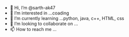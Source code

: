- 👋 Hi, I’m @sarth-ak47
- 👀 I’m interested in ...coading
- 🌱 I’m currently learning ...python, java, c++, HTML, css
- 💞️ I’m looking to collaborate on ...
- 📫 How to reach me ...

<!---
sarth-ak47/sarth-ak47 is a ✨ special ✨ repository because its `README.md` (this file) appears on your GitHub profile.
You can click the Preview link to take a look at your changes.
--->
